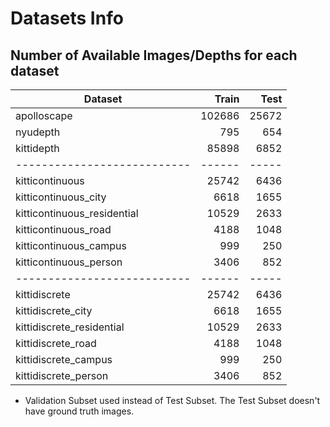 # Datasets Info

## Number of Available Images/Depths for each dataset

| Dataset                     | Train  | Test  |
| --------------------------- | -----: | ----: |
| apolloscape                 | 102686 | 25672 |
| nyudepth                    |    795 |   654 |
| kittidepth                  |  85898 |  6852 |*
| --------------------------- | ------ | ----- |
| kitticontinuous             |  25742 |  6436 |
| kitticontinuous_city        |   6618 |  1655 |
| kitticontinuous_residential |  10529 |  2633 |
| kitticontinuous_road        |   4188 |  1048 |
| kitticontinuous_campus      |    999 |   250 |
| kitticontinuous_person      |   3406 |   852 |
| --------------------------- | ------ | ----- |
| kittidiscrete               |  25742 |  6436 |
| kittidiscrete_city          |   6618 |  1655 |
| kittidiscrete_residential   |  10529 |  2633 |
| kittidiscrete_road          |   4188 |  1048 |
| kittidiscrete_campus        |    999 |   250 |
| kittidiscrete_person        |   3406 |   852 |

* Validation Subset used instead of Test Subset. The Test Subset doesn't have ground truth images.